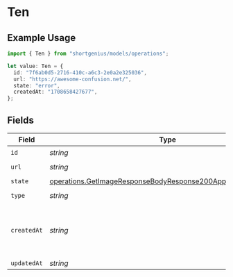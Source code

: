 # Ten

## Example Usage

```typescript
import { Ten } from "shortgenius/models/operations";

let value: Ten = {
  id: "7f6ab0d5-2716-410c-a6c3-2e0a2e325036",
  url: "https://awesome-confusion.net/",
  state: "error",
  createdAt: "1708658427677",
};
```

## Fields

| Field                                                                                                                                            | Type                                                                                                                                             | Required                                                                                                                                         | Description                                                                                                                                      |
| ------------------------------------------------------------------------------------------------------------------------------------------------ | ------------------------------------------------------------------------------------------------------------------------------------------------ | ------------------------------------------------------------------------------------------------------------------------------------------------ | ------------------------------------------------------------------------------------------------------------------------------------------------ |
| `id`                                                                                                                                             | *string*                                                                                                                                         | :heavy_check_mark:                                                                                                                               | N/A                                                                                                                                              |
| `url`                                                                                                                                            | *string*                                                                                                                                         | :heavy_check_mark:                                                                                                                               | N/A                                                                                                                                              |
| `state`                                                                                                                                          | [operations.GetImageResponseBodyResponse200ApplicationJSONState](../../models/operations/getimageresponsebodyresponse200applicationjsonstate.md) | :heavy_check_mark:                                                                                                                               | N/A                                                                                                                                              |
| `type`                                                                                                                                           | *string*                                                                                                                                         | :heavy_check_mark:                                                                                                                               | N/A                                                                                                                                              |
| `createdAt`                                                                                                                                      | *string*                                                                                                                                         | :heavy_check_mark:                                                                                                                               | Date and time (ISO 8601) when the media was created.                                                                                             |
| `updatedAt`                                                                                                                                      | *string*                                                                                                                                         | :heavy_minus_sign:                                                                                                                               | N/A                                                                                                                                              |